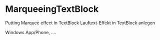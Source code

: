 # MarqueeingTextBlock
Putting Marquee effect in TextBlock
Lauftext-Effekt in TextBlock anlegen

Windows App/Phone, ....
